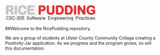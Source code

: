 ![](logo_small2.png)

##Welcome to the RicePudding repository.

We are a group of students at Ulster County Community Collage creating a Positivity-Jar application.
As we progress and the program grows, so will this documentation.
